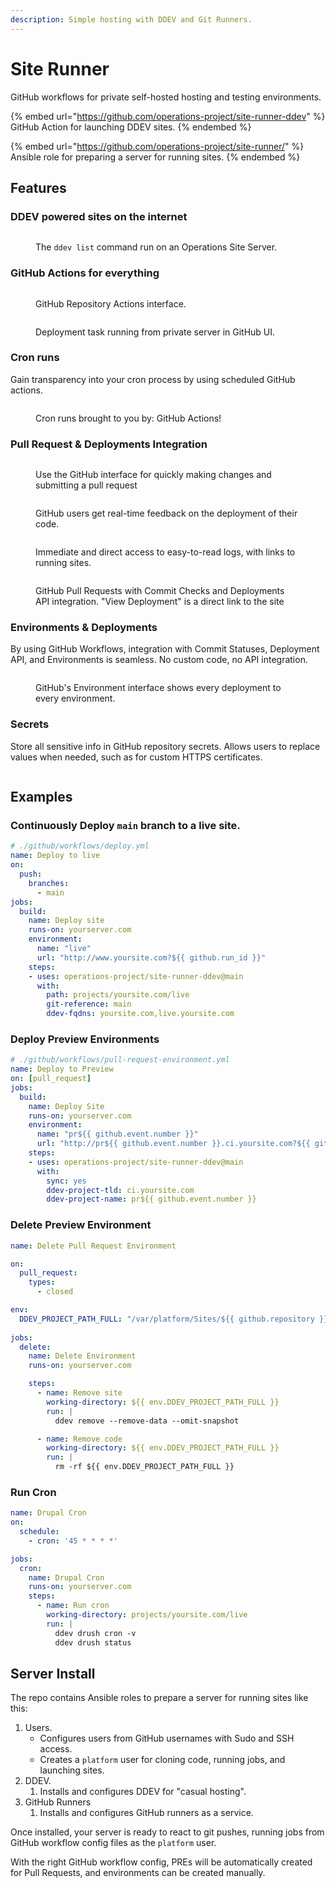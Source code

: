 ```yaml
---
description: Simple hosting with DDEV and Git Runners.
---
```


# Site Runner

GitHub workflows for private self-hosted hosting and testing environments.

{% embed url="https://github.com/operations-project/site-runner-ddev" %}
GitHub Action for launching DDEV sites.
{% endembed %}

{% embed url="https://github.com/operations-project/site-runner/" %}
Ansible role for preparing a server for running sites.
{% endembed %}

## Features

### DDEV powered sites on the internet

<figure><img src="../.gitbook/assets/image (21).png" alt=""><figcaption><p>The <code>ddev list</code> command run on an Operations Site Server.</p></figcaption></figure>

### GitHub Actions for everything

<figure><img src="../.gitbook/assets/image (16).png" alt=""><figcaption><p>GitHub Repository Actions interface.</p></figcaption></figure>

<figure><img src="../.gitbook/assets/image (17).png" alt=""><figcaption><p>Deployment task running from private server in GitHub UI.</p></figcaption></figure>

### Cron runs

Gain transparency into your cron process by using scheduled GitHub actions.

<figure><img src="../.gitbook/assets/image (18).png" alt=""><figcaption><p>Cron runs brought to you by: GitHub Actions!</p></figcaption></figure>

### Pull Request & Deployments Integration

<figure><img src="../.gitbook/assets/image (24).png" alt=""><figcaption><p>Use the GitHub interface for quickly making changes and submitting a pull request</p></figcaption></figure>

<figure><img src="../.gitbook/assets/image (26).png" alt=""><figcaption><p>GitHub users get real-time feedback on the deployment of their code.</p></figcaption></figure>

<figure><img src="../.gitbook/assets/image (27).png" alt=""><figcaption><p>Immediate and direct access to easy-to-read logs, with links to running sites.</p></figcaption></figure>

<figure><img src="../.gitbook/assets/image (20).png" alt=""><figcaption><p>GitHub Pull Requests with Commit Checks and Deployments API integration. "View Deployment" is a direct link to the site</p></figcaption></figure>

### Environments & Deployments

By using GitHub Workflows, integration with Commit Statuses, Deployment API, and Environments is seamless. No custom code, no API integration.

<figure><img src="../.gitbook/assets/image (23).png" alt=""><figcaption><p>GitHub's Environment interface shows every deployment to every environment.</p></figcaption></figure>

### Secrets

Store all sensitive info in GitHub repository secrets. Allows users to replace values when needed, such as for custom HTTPS certificates.

<figure><img src="../.gitbook/assets/image (22).png" alt=""><figcaption></figcaption></figure>

## Examples

### Continuously Deploy `main` branch to a live site.

```yaml
# ./github/workflows/deploy.yml
name: Deploy to live
on:
  push:
    branches:
      - main
jobs:
  build:
    name: Deploy site
    runs-on: yourserver.com
    environment:
      name: "live"
      url: "http://www.yoursite.com?${{ github.run_id }}"
    steps:
    - uses: operations-project/site-runner-ddev@main
      with:
        path: projects/yoursite.com/live
        git-reference: main
        ddev-fqdns: yoursite.com,live.yoursite.com
```

### Deploy Preview Environments

```yaml
# ./github/workflows/pull-request-environment.yml
name: Deploy to Preview
on: [pull_request]
jobs:
  build:
    name: Deploy Site
    runs-on: yourserver.com
    environment:
      name: "pr${{ github.event.number }}"
      url: "http://pr${{ github.event.number }}.ci.yoursite.com?${{ github.run_id }}"
    steps:
    - uses: operations-project/site-runner-ddev@main
      with:
        sync: yes
        ddev-project-tld: ci.yoursite.com
        ddev-project-name: pr${{ github.event.number }}
```

### Delete Preview Environment

```yaml
name: Delete Pull Request Environment

on:
  pull_request:
    types:
      - closed

env:
  DDEV_PROJECT_PATH_FULL: "/var/platform/Sites/${{ github.repository }}/pr${{ github.event.number }}"
  
jobs:
  delete:
    name: Delete Environment
    runs-on: yourserver.com

    steps:
      - name: Remove site
        working-directory: ${{ env.DDEV_PROJECT_PATH_FULL }}
        run: |
          ddev remove --remove-data --omit-snapshot

      - name: Remove code
        working-directory: ${{ env.DDEV_PROJECT_PATH_FULL }}
        run: |
          rm -rf ${{ env.DDEV_PROJECT_PATH_FULL }}
```

### Run Cron

```yaml
name: Drupal Cron
on:
  schedule:
    - cron: '45 * * * *'

jobs:
  cron:
    name: Drupal Cron
    runs-on: yourserver.com
    steps:    
      - name: Run cron
        working-directory: projects/yoursite.com/live
        run: |
          ddev drush cron -v
          ddev drush status
```

## Server Install

The repo contains Ansible roles to prepare a server for running sites like this:

1. Users.
   * Configures users from GitHub usernames with Sudo and SSH access.
   * Creates a `platform` user for cloning code, running jobs, and launching sites.
2. DDEV.
   1. Installs and configures DDEV for "casual hosting".
3. GitHub Runners
   1. Installs and configures GitHub runners as a service.

Once installed, your server is ready to react to git pushes, running jobs from GitHub workflow config files as the `platform` user.

With the right GitHub workflow config, PREs will be automatically created for Pull Requests, and environments can be created manually.

